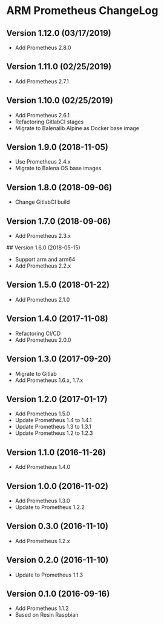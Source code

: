 # ARM Prometheus ChangeLog

## Version 1.12.0 (03/17/2019)

- Add Prometheus 2.8.0

## Version 1.11.0 (02/25/2019)

- Add Prometheus 2.7.1

## Version 1.10.0 (02/25/2019)

- Add Prometheus 2.6.1
- Refactoring GitlabCI stages
- Migrate to Balenalib Alpine as Docker base image

## Version 1.9.0 (2018-11-05)

- Use Prometheus 2.4.x
- Migrate to Balena OS base images

## Version 1.8.0 (2018-09-06)

- Change GitlabCI build

## Version 1.7.0 (2018-09-06)

- Add Prometheus 2.3.x

## Version 1.6.0 (2018-05-15)

- Support arm and arm64
- Add Prometheus 2.2.x

## Version 1.5.0 (2018-01-22)

- Add Prometheus 2.1.0

## Version 1.4.0 (2017-11-08)

- Refactoring CI/CD
- Add Prometheus 2.0.0

## Version 1.3.0 (2017-09-20)

- Migrate to Gitlab
- Add Prometheus 1.6.x, 1.7.x

## Version 1.2.0 (2017-01-17)

- Add Prometheus 1.5.0
- Update Prometheus 1.4 to 1.4.1
- Update Prometheus 1.3 to 1.3.1
- Update Prometheus 1.2 to 1.2.3

## Version 1.1.0 (2016-11-26)

- Add Prometheus 1.4.0

## Version 1.0.0 (2016-11-02)

- Add Prometheus 1.3.0
- Update to Prometheus 1.2.2

## Version 0.3.0 (2016-11-10)

- Add Prometheus 1.2.x

## Version 0.2.0 (2016-11-10)

- Update to Prometheus 1.1.3

## Version 0.1.0 (2016-09-16)

- Add Prometheus 1.1.2
- Based on Resin Raspbian
